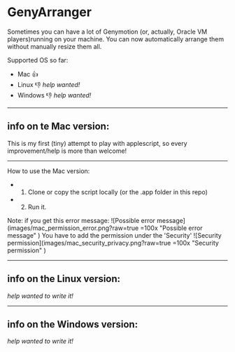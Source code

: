 # GenyArranger

Sometimes you can have a lot of Genymotion (or, actually, Oracle VM players)running on your machine.
You can now automatically arrange them without manually resize them all.  

Supported OS so far:
* Mac :+1: 
* Linux :-1: _help wanted!_
* Windows :-1: _help wanted!_

---
## info on te Mac version:
This is my first (tiny) attempt to play with applescript, so every improvement/help is more than welcome!

---
How to use the Mac version:
* 1) Clone or copy the script locally (or the .app folder in this repo)
* 2) Run it.

Note:
if you get this error message:
![Possible error message](images/mac_permission_error.png?raw=true =100x "Possible error message" )
You have to add the permission under the 'Security'
![Security permission](images/mac_security_privacy.png?raw=true =100x "Security permission" )


---
## info on the Linux version:
_help wanted to write it!_

---
## info on the Windows version:
_help wanted to write it!_
